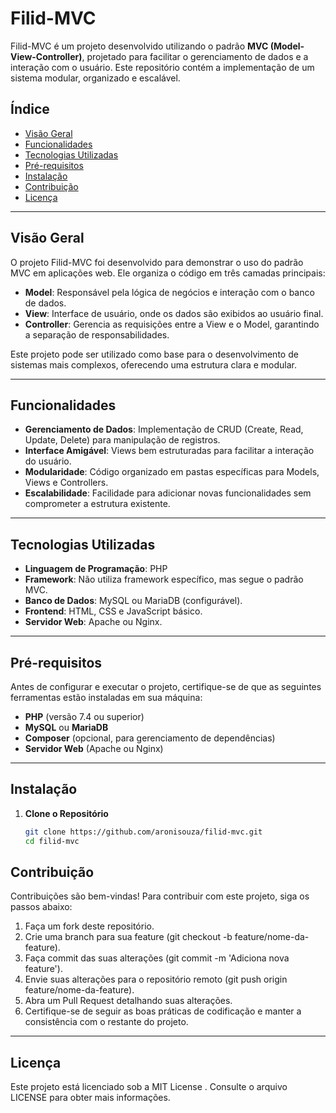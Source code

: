# Filid-MVC

Filid-MVC é um projeto desenvolvido utilizando o padrão **MVC (Model-View-Controller)**, projetado para facilitar o gerenciamento de dados e a interação com o usuário. Este repositório contém a implementação de um sistema modular, organizado e escalável.

## Índice

- [Visão Geral](#visão-geral)
- [Funcionalidades](#funcionalidades)
- [Tecnologias Utilizadas](#tecnologias-utilizadas)
- [Pré-requisitos](#pré-requisitos)
- [Instalação](#instalação)
- [Contribuição](#contribuição)
- [Licença](#licença)

---

## Visão Geral

O projeto Filid-MVC foi desenvolvido para demonstrar o uso do padrão MVC em aplicações web. Ele organiza o código em três camadas principais:
- **Model**: Responsável pela lógica de negócios e interação com o banco de dados.
- **View**: Interface de usuário, onde os dados são exibidos ao usuário final.
- **Controller**: Gerencia as requisições entre a View e o Model, garantindo a separação de responsabilidades.

Este projeto pode ser utilizado como base para o desenvolvimento de sistemas mais complexos, oferecendo uma estrutura clara e modular.

---

## Funcionalidades

- **Gerenciamento de Dados**: Implementação de CRUD (Create, Read, Update, Delete) para manipulação de registros.
- **Interface Amigável**: Views bem estruturadas para facilitar a interação do usuário.
- **Modularidade**: Código organizado em pastas específicas para Models, Views e Controllers.
- **Escalabilidade**: Facilidade para adicionar novas funcionalidades sem comprometer a estrutura existente.

---

## Tecnologias Utilizadas

- **Linguagem de Programação**: PHP
- **Framework**: Não utiliza framework específico, mas segue o padrão MVC.
- **Banco de Dados**: MySQL ou MariaDB (configurável).
- **Frontend**: HTML, CSS e JavaScript básico.
- **Servidor Web**: Apache ou Nginx.

---

## Pré-requisitos

Antes de configurar e executar o projeto, certifique-se de que as seguintes ferramentas estão instaladas em sua máquina:

- **PHP** (versão 7.4 ou superior)
- **MySQL** ou **MariaDB**
- **Composer** (opcional, para gerenciamento de dependências)
- **Servidor Web** (Apache ou Nginx)

---

## Instalação

1. **Clone o Repositório**

   ```bash
   git clone https://github.com/aronisouza/filid-mvc.git
   cd filid-mvc

## Contribuição
Contribuições são bem-vindas! Para contribuir com este projeto, siga os passos abaixo:

1. Faça um fork deste repositório.
2. Crie uma branch para sua feature (git checkout -b feature/nome-da-feature).
3. Faça commit das suas alterações (git commit -m 'Adiciona nova feature').
4. Envie suas alterações para o repositório remoto (git push origin feature/nome-da-feature).
5. Abra um Pull Request detalhando suas alterações.
6. Certifique-se de seguir as boas práticas de codificação e manter a consistência com o restante do projeto.

---

## Licença
Este projeto está licenciado sob a MIT License . Consulte o arquivo LICENSE para obter mais informações.
